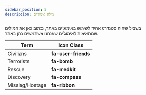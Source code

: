 ```yaml
---
sidebar_position: 5
description: מילון אימוג׳ים
---
```


בשביל שיהיה סטנדרט אחיד לשימוש באימוג׳ים באתר, נכתוב כאן את המילים שמתאימות לאימוג׳ים שאנחנו משתמשים בהן באתר.

| Term            | Icon Class         |
|-----------------|--------------------|
| Civilians       | **fa-user-friends** |
| Terrorists      | **fa-bomb**         |
| Rescue          | **fa-medkit**       |
| Discovery       | **fa-compass**      |
| Missing/Hostage | **fa-ribbon**       |